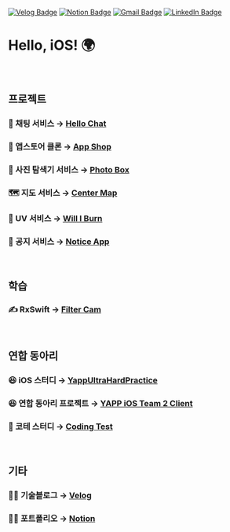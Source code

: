 [![Velog Badge](http://img.shields.io/badge/-Velog-20c997?style=flat&link=https://velog.io/@leeesangheee)](https://velog.io/@leeesangheee)
[![Notion Badge](http://img.shields.io/badge/-Notion-000000?style=flat&link=https://chocolate-goal-40a.notion.site/73ce0ad5997d436f92cb1729ae1ad0ef)](https://chocolate-goal-40a.notion.site/73ce0ad5997d436f92cb1729ae1ad0ef)
[![Gmail Badge](https://img.shields.io/badge/Gmail-d14836?style=flat&logo=Gmail&logoColor=white&link=mailto:leeesangheee@gmail.com)](mailto:leeesangheee@gmail.com)
[![LinkedIn Badge](http://img.shields.io/badge/-LinkedIn-0072b1?style=flat&logo=linkedin&link=https://www.linkedin.com/in/sanghee-lee-52ba5a1a8)](https://www.linkedin.com/in/sanghee-lee-52ba5a1a8)

# Hello, iOS! 🌍 

<br />

## 프로젝트

### 💬 채팅 서비스 → [Hello Chat](https://github.com/sanghee-dev/Hello-Chat)

### 🍎 앱스토어 클론 → [App Shop](https://github.com/sanghee-dev/App-Shop)

### 🌃 사진 탐색기 서비스 → [Photo Box](https://github.com/sanghee-dev/Photo-Box)

### 🗺 지도 서비스 → [Center Map](https://github.com/sanghee-dev/Center-Map)

### 🥵 UV 서비스 → [Will I Burn](https://github.com/sanghee-dev/Will-I-Burn)

### 📌 공지 서비스 → [Notice App](https://github.com/sanghee-dev/Notice-App)

<br />

## 학습

### ✍️ RxSwift → [Filter Cam](https://github.com/sanghee-dev/Filter-Cam)

<br />

## 연합 동아리

### 😆 iOS 스터디 → [YappUltraHardPractice](https://github.com/della-padula/YappUltraHardPractice)

### 😆 연합 동아리 프로젝트 → [YAPP iOS Team 2 Client](https://github.com/YAPP-19th/iOS-Team-2-Client)

### 🥶 코테 스터디 → [Coding Test](https://github.com/sanghee-dev/Coding-Test)

<br />

## 기타

### 🙋‍♀ 기술블로그 → [Velog](https://velog.io/@leeesangheee)

### 🙋‍♀️ 포트폴리오 → [Notion](https://chocolate-goal-40a.notion.site/73ce0ad5997d436f92cb1729ae1ad0ef)
